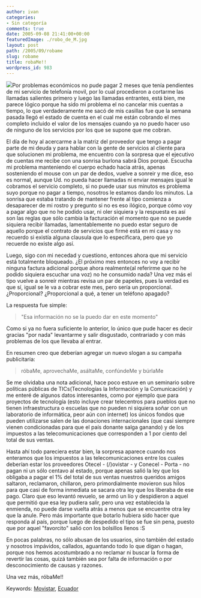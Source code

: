 ```yaml
---
author: ivan
categories:
- Sin categoría
comments: true
date: 2005-09-08 21:41:00+00:00
featuredImage: ./robo_de_M.jpg
layout: post
path: /2005/09/robame
slug: robame
title: robaMe!!
wordpress_id: 983
---
```


[![](http://photos1.blogger.com/blogger/5311/455/320/robo_de_M.jpg)](http://photos1.blogger.com/blogger/5311/455/1600/robo_de_M.jpg)Por problemas económicos no pude pagar 2 meses que tenía pendientes de mi servicio de telefonía movil, por lo cual procedieron a cortarme las llamadas salientes primero y luego las llamadas entrantes, está bien, me parece lógico porque ha sido mi problema el no cancelar mis cuentas a tiempo, lo que verdaderamente me sacó de mis casillas fue que la semana pasada llegó el estado de cuenta en el cual me están cobrando el mes completo incluido el valor de los mensajes cuando ya no puedo hacer uso de ninguno de los servicios por los que se supone que me cobran.

El día de hoy al acercarme a la matriz del proveedor que tengo a pagar parte de mi deuda y para hablar con la gente de servicios al cliente para que solucionen mi problema, me encuentro con la sorpresa que el ejecutivo de cuentas me recibe con una sonrisa burlona sabrá Dios porqué. Escucha mi problema manteniendo el cuerpo echado hacia atrás, apenas sosteniendo el mouse con un par de dedos, vuelve a sonreir y me dice, eso es normal, aunque Ud. no pueda hacer llamadas ni enviar mensajes igual le cobramos el servicio completo, si no puede usar sus minutos es problema suyo porque no pagar a tiempo, nosotros le estamos dando los minutos. La sonrisa que estaba tratando de mantener frente al tipo comienza a desaparecer de mi rostro y pregunto si no es eso ilógico, porque cómo voy a pagar algo que no he podido usar, ni oler siquiera y la respuesta es así son las reglas que sólo cambia la facturación el momento que no se puede siquiera recibir llamadas, lamentablemente no puedo estar seguro de aquello porque el contrato de servicios que firmé está en mi casa y no recuerdo si existía alguna clausula que lo especificara, pero que yo recuerde no existe algo así.

Luego, sigo con mi necedad y cuestiono, entonces ahora que mi servicio está totalmente bloqueado. ¿El próximo mes entonces no voy a recibir ninguna factura adicional porque ahora realmente(al referirme que no he podido siquiera escuchar una voz) no he consumido nada? Una vez más el tipo vuelve a sonreír mientras revisa un par de papeles, pues la verdad es que sí, igual se le va a cobrar este mes, pero sería un proporcional. ¿Proporcional? ¿Proporcional a qué, a tener un teléfono apagado?

La respuesta fue simple:

<blockquote>"Esa información no se la puedo dar en este momento"</blockquote>

Como si ya no fuera suficiente lo anterior, lo único que pude hacer es decir gracias "por nada" levantarme y salir disgustado, contrariado y con más problemas de los que llevaba al entrar.

En resumen creo que deberían agregar un nuevo slogan a su campaña publicitaria:

<blockquote>róbaMe, aprovechaMe, asáltaMe, confúndeMe y búrlaMe</blockquote>

Se me olvidaba una nota adicional, hace poco estuve en un seminario sobre políticas públicas de TICs(Tecnologías la Información y la Comunicación) y me enteré de algunos datos interesantes, como por ejemplo que para proyectos de tecnología (esto incluye crear telecentros para pueblos que no tienen infraestructura o escuelas que no pueden ni siquiera soñar con un laboratorio de informática, peor aún con internet) los únicos fondos que pueden utilizarse salen de las donaciones internacionales (que casi siempre vienen condicionadas para que el país donante salga ganando) y de los impuestos a las telecomunicaciones que corresponden a 1 por ciento del total de sus ventas.

Hasta ahí todo pareciera estar bien, la sorpresa aparece cuando nos enteramos que los impuestos a las telecomunicaciones entre los cuales deberían estar los proveedores Otecel - (/)ovistar - y Conecel - Porta - no pagan ni un sólo centavo al estado, porque apenas salió la ley que los obligaba a pagar el 1% del total de sus ventas nuestros queridos amigos saltaron, reclamaron, chillaron, pero primordialmente movieron sus hilos para que casi de forma inmediata se sacara otra ley que los liberaba de ese pago. Claro que eso levantó revuelo, se armó un lío y despidieron a aquel que permitió que esa ley pudiera salir, pero una vez establecida la enmienda, no puede darse vuelta atrás a menos que se encuentre otra ley que la anule. Pero más importante que botarlo hubiera sido hacer que responda al país, porque luego de despedido el tipo se fue sin pena, puesto que por aquel "favorcito" salió con los bolsillos llenos :S

En pocas palabras, no sólo abusan de los usuarios, sino también del estado y nosotros impávidos, callados, aguantando todo lo que digan o hagan, porque nos hemos acostumbrado a no reclamar ni buscar la forma de revertir las cosas, quizá también sea por falta de información o por desconocimiento de causas y razones.

Una vez más, róbaMe!!

Keywords: [Movistar](http://technorati.com/tag/Movistar), [Ecuador](http://technorati.com/tag/Ecuador)